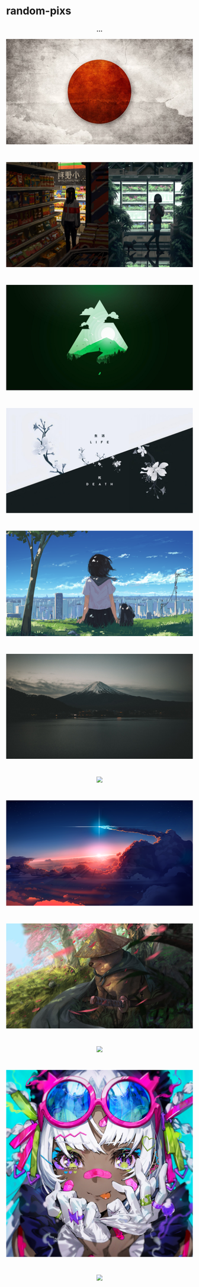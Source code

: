 # random-pixs

<h3 align="center">...</h3>

<p align="center">
  
  <img src="https://github.com/Yumidev00/random-pixs/blob/main/wall/wall0.jpeg"/>

</p>

<br>

<p align="center">
  
  <img src="https://github.com/Yumidev00/random-pixs/blob/main/wall/wall1.png"/>

</p>

<br>

<p align="center">
  
  <img src="https://github.com/Yumidev00/random-pixs/blob/main/wall/wall7.jpg"/>

</p>

<br>

<p align="center">
  
  <img src="https://github.com/Yumidev00/random-pixs/blob/main/wall/wall4.png"/>

</p>

<br>

<p align="center">
  
  <img src="https://github.com/Yumidev00/random-pixs/blob/main/wall/wall5.png"/>

</p>

<br>

<p align="center">
  
  <img src="https://github.com/Yumidev00/random-pixs/blob/main/wall/wall6.jpeg"/>

</p>

<br>

<p align="center">
  
  <img src="https://github.com/Yumidev00/random-pixs/blob/main/wall/wall17.png"/>

</p>

<br>

<p align="center">
  
  <img src="https://github.com/Yumidev00/random-pixs/blob/main/wall/wall8.png"/>

</p>

<br>

<p align="center">
  
  <img src="https://github.com/Yumidev00/random-pixs/blob/main/wall/wall9.jpg"/>

</p>

<br>

<p align="center">
  
  <img src="https://github.com/Yumidev00/random-pixs/blob/main/wall/wall19.png"/>

</p>

<br>

<p align="center">
  
  <img src="https://github.com/Yumidev00/random-pixs/blob/main/wall/wall20.png"/>

</p>

<br>
<p align="center">
  
  <img src="https://github.com/Yumidev00/random-pixs/blob/main/wall/wall23.png"/>

</p>

<br>
